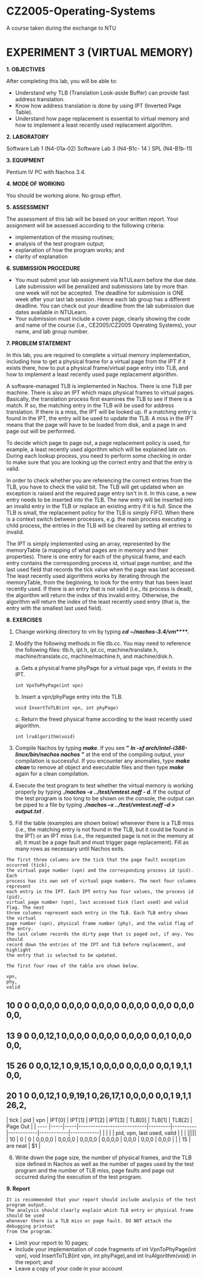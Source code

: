 # CZ2005-Operating-Systems
A course taken during the exchange to NTU
# EXPERIMENT 3 (VIRTUAL MEMORY)

**1. OBJECTIVES** 

After completing this lab, you will be able to:
- Understand why TLB (Translation Look-aside Buffer) can provide fast address
    translation.
- Know how address translation is done by using IPT (Inverted Page Table).
- Understand how page replacement is essential to virtual memory and how to
    implement a least recently used replacement algorithm.

**2. LABORATORY**

Software Lab 1 (N4-01a-02)
Software Lab 3 (N4-B1c- 14 )
SPL (N4-B1b-11)

**3. EQUIPMENT**

Pentium IV PC with Nachos 3.4.

**4. MODE OF WORKING**

You should be working alone. No group effort.

**5. ASSESSMENT**

The assessment of this lab will be based on your written report. Your assignment will
be assessed according to the following criteria:

- implementation of the missing routines;
- analysis of the test program output;
- explanation of how the program works; and
- clarity of explanation

**6. SUBMISSION PROCEDURE**
- You must submit your lab assignment via NTULearn before the due date. Late
submission will be penalized and submissions late by more than one week will not be
accepted. The deadline for submission is ONE week after your last lab session.
Hence each lab group has a different deadline. You can check out your deadline from
the lab submission due dates available in NTULearn.
- Your submission must include a cover page, clearly showing the code and name of
the course (i.e., CE2005/CZ2005 Operating Systems), your name, and lab group
number.

**7. PROBLEM STATEMENT**

In this lab, you are required to complete a virtual memory implementation, including
how to get a physical frame for a virtual page from the IPT if it exists there, how to put
a physical frame/virtual page entry into TLB, and how to implement a least recently
used page replacement algorithm.

A software-managed TLB is implemented in Nachos. There is one TLB per machine.
There is also an IPT which maps physical frames to virtual pages. Basically, the
translation process first examines the TLB to see if there is a match. If so, the
matching entry in the TLB will be used for address translation. If there is a miss, the
IPT will be looked up. If a matching entry is found in the IPT, the entry will be used to
update the TLB. A miss in the IPT means that the page will have to be loaded from
disk, and a page in and page out will be performed.

To decide which page to page out, a page replacement policy is used, for example, a
least recently used algorithm which will be explained late on. During each lookup
process, you need to perform some checking in order to make sure that you are
looking up the correct entry and that the entry is valid.

In order to check whether you are referencing the correct entries from the TLB, you
have to check the valid bit. The TLB will get updated when an exception is raised and
the required page entry isn't in it. In this case, a new entry needs to be inserted into
the TLB. The new entry will be inserted into an invalid entry in the TLB or replace an
existing entry if it is full. Since the TLB is small, the replacement policy for the TLB is
simply FIFO. When there is a context switch between processes, e.g. the main
process executing a child process, the entries in the TLB will be cleared by setting all
entries to invalid.

The IPT is simply implemented using an array, represented by the memoryTable (a
mapping of what pages are in memory and their properties). There is one entry for
each of the physical frame, and each entry contains the corresponding process id,
virtual page number, and the last used field that records the tick value when the page
was last accessed. The least recently used algorithms works by iterating through the
memoryTable, from the beginning, to look for the entry that has been least recently
used. If there is an entry that is not valid (i.e., its process is dead), the algorithm will
return the index of this invalid entry. Otherwise, the algorithm will return the index of
the least recently used entry (that is, the entry with the smallest last used field).

**8. EXERCISES**

1. Change working directory to vm by typing **_cd ~/nachos-3.4/vm_****.**

2. Modify the following methods in file tlb.cc. You may need to reference the
       following files: tlb.h, ipt.h, ipt.cc, machine/translate.h,
       machine/translate.cc, machine/machine.h, and machine/disk.h.


    a. Gets a physical frame phyPage for a virtual page vpn, if exists in the IPT.
    ```
    int VpnToPhyPage(int vpn) 
    ```
    b. Insert a vpn/phyPage entry into the TLB.
    ```
    void InsertToTLB(int vpn, int phyPage) 
    ```
    c. Return the freed physical frame according to the least recently used algorithm.
    ```
    int lruAlgorithm(void)
    ```
3. Compile Nachos by typing **_make_**. If you see **"** **_ln -sf arch/intel-i386-_**
    **_linux/bin/nachos nachos_** **”** at the end of the compiling output, your
    compilation is successful. If you encounter any anomalies, type **_make clean_** to
    remove all object and executable files and then type **_make_** again for a clean
    compilation.


4. Execute the test program to test whether the virtual memory is working properly
    by typing **_./nachos -x ../test/vmtest.noff - d_**. If the output of the test
    program is too long to be shown on the console, the output can be piped to a file
    by typing **_./nachos –x ../test/vmtest.noff –d > output.txt_** .	
5. Fill the table (examples are shown below) whenever there is a TLB miss (i.e., the
    matching entry is not found in the TLB, but it could be found in the IPT) or an IPT
    miss (i.e., the requested page is not in the memory at all; it must be a page fault
    and must trigger page replacement). Fill as many rows as necessary until Nachos
    exits.

```
The first three columns are the tick that the page fault exception occurred (tick),
the virtual page number (vpn) and the corresponding process id (pid). Each
process has its own set of virtual page numbers. The next four columns represent
each entry in the IPT. Each IPT entry has four values, the process id (pid),
virtual page number (vpn), last accessed tick (last used) and valid flag. The next
three columns represent each entry in the TLB. Each TLB entry shows the virtual
page number (vpn), physical frame number (phy), and the valid flag of the entry.
The last column records the dirty page that is paged out, if any. You should
record down the entries of the IPT and TLB before replacement, and highlight
the entry that is selected to be updated.
```
```
The first four rows of the table are shown below.
```


```
vpn,
phy,
valid
```
## 10 0 0 0,0,0,0 0,0,0,0 0,0,0,0 0,0,0,0 0,0,0 0,0,0 0,0,

## 13 9 0 0,0,12,1 0,0,0,0 0,0,0,0 0,0,0,0 0,0,1 0,0,0 0,0,

## 15 26 0 0,0,12,1 0,9,15,1 0,0,0,0 0,0,0,0 0,0,1 9,1,1 0,0,

## 20 1 0 0,0,12,1 0,9,19,1 0,26,17,1 0,0,0,0 0,0,1 9,1,1 26,2,
| tick | pid | vpn | IPT[0]                     | IPT[1]  | IPT[2]     | IPT[3]  | TLB[0] | TLB[1] | TLB[2] | Page Out |
| ---- |-----|-----|----------------------------|---------|----------|------------|------------|------------|
|      |     |     | pid, vpn, last used, valid |         |            |         |||||
| 10   | 0   | 0   | 0,0,0,0                    | 0,0,0,0 | 0,0,0,0    | 0,0,0,0 | 0,0,0 | 0,0,0 | 0,0,0 | |
| 15 | are neat      |    $1 |

6. Write down the page size, the number of physical frames, and the TLB size
    defined in Nachos as well as the number of pages used by the test program and
    the number of TLB miss, page faults and page out occurred during the execution
    of the test program.
    
**9. Report**

```
It is recommended that your report should include analysis of the test program output.
The analysis should clearly explain which TLB entry or physical frame should be used
whenever there is a TLB miss or page fault. DO NOT attach the debugging printout
from the program.
```
- Limit your report to 10 pages;
- Include your implementation of code fragments of int VpnToPhyPage(int
    vpn), void InsertToTLB(int vpn, int phyPage),and int
    lruAlgorithm(void) in the report; and
- Leave a copy of your code in your account


